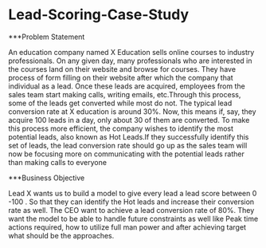 # Lead-Scoring-Case-Study
***Problem Statement

An education company named X Education sells online courses to industry professionals. On any given day, many professionals who are interested in the courses land on their website 
and browse for courses. They have process of form filling on their website after which the company that individual as a lead. Once these leads are acquired, employees from the sales 
team start making calls, writing emails, etc.Through this process, some of the leads get converted while most do not. The typical lead conversion rate at X education is around 30%. 
Now, this means if, say, they acquire 100 leads in a day, only about 30 of them are converted. To make this process more efficient, the company wishes to identify the most potential leads, 
also known as Hot Leads.If they successfully identify this set of leads, the lead conversion rate should go up as the sales team will now be focusing more on communicating with the 
potential leads rather than making calls to everyone

***Business Objective

Lead X wants us to build a model to give every lead a lead score between 0 -100 . So that they can identify the Hot leads and increase their conversion rate as well. 
The CEO want to achieve a lead conversion rate of 80%. They want the model to be able to handle future constraints as well like Peak time actions required, how to utilize full man power 
and after achieving target what should be the approaches.
